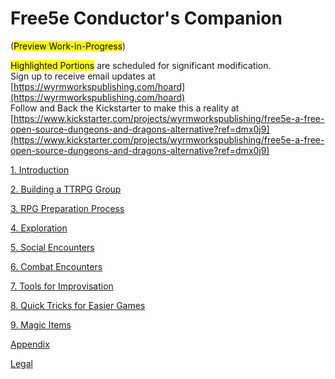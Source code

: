 # Free5e Conductor's Companion

(<mark>Preview Work-in-Progress</mark>)

<mark>Highlighted Portions</mark> are scheduled for significant modification.
\
Sign up to receive email updates at [https://wyrmworkspublishing.com/hoard](https://wyrmworkspublishing.com/hoard)
\
Follow and Back the Kickstarter to make this a reality at [https://www.kickstarter.com/projects/wyrmworkspublishing/free5e-a-free-open-source-dungeons-and-dragons-alternative?ref=dmx0j9](https://www.kickstarter.com/projects/wyrmworkspublishing/free5e-a-free-open-source-dungeons-and-dragons-alternative?ref=dmx0j9)

[1. Introduction](./01_Introduction/Introduction.md)

[2. Building a TTRPG Group](./02_Bulding_a_TTRPG_Group/Building_a_TTRPG_Group.md)

[3. RPG Preparation Process](./03_RPG_Preparation_Process/RPG_Preparation_Process.md)

[4. Exploration](./04_Exploration/Exploration.md)

[5. Social Encounters](./05_Social_Encounters/Social_Encounters.md)

[6. Combat Encounters](./06_Combat_Encounters/Combat_Encounters.md)

[7. Tools for Improvisation](./07_Tools_for_Improvisation/Tools_for_Improvisation.md)

[8. Quick Tricks for Easier Games](./08_Quick_Tricks_for_Easier_Games/Quick_Tricks_for_Easier_Games.md)

[9. Magic Items](./09_Magic_Items/Magic_Items.md)

[Appendix](./A_Appendix/Appendix.md)

[Legal](./Legal.md)
